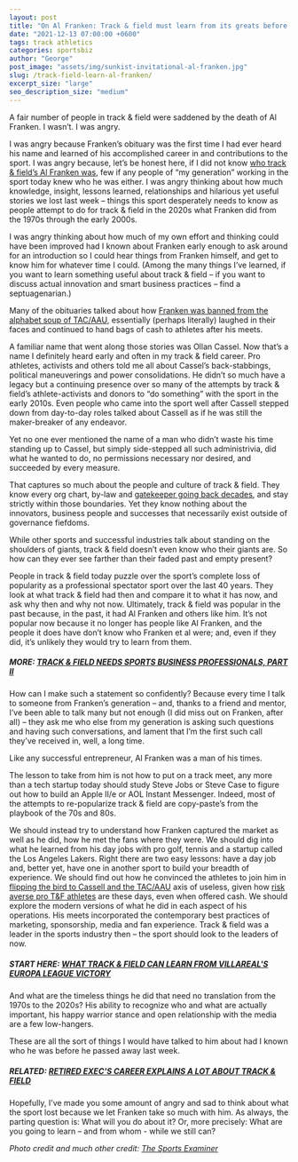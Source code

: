 ```yaml
---
layout: post
title: "On Al Franken: Track & field must learn from its greats before we have to remember them"
date: "2021-12-13 07:00:00 +0600"
tags: track athletics
categories: sportsbiz
author: "George"
post_image: "assets/img/sunkist-invitational-al-franken.jpg"
slug: /track-field-learn-al-franken/
excerpt_size: "large"
seo_description_size: "medium"
---
```


A fair number of people in track & field were saddened by the death of Al Franken. I wasn’t. I was angry.

I was angry because Franken’s obituary was the first time I had ever heard his name and learned of his accomplished career in and contributions to the sport. I was angry because, let’s be honest here, if I did not know [who track & field’s Al Franken was](https://www.thesportsexaminer.com/lane-two-an-under-appreciated-legend-in-his-own-time-remembering-track-promoter-al-franken/), few if any people of “my generation” working in the sport today knew who he was either. I was angry thinking about how much knowledge, insight, lessons learned, relationships and hilarious yet useful stories we lost last week – things this sport desperately needs to know as people attempt to do for track & field in the 2020s what Franken did from the 1970s through the early 2000s.

I was angry thinking about how much of my own effort and thinking could have been improved had I known about Franken early enough to ask around for an introduction so I could hear things from Franken himself, and get to know him for whatever time I could. (Among the many things I’ve learned, if you want to learn something useful about track & field – if you want to discuss actual innovation and smart business practices – find a septuagenarian.)

Many of the obituaries talked about how [Franken was banned from the alphabet soup of TAC/AAU](https://www.latimes.com/sports/story/2021-12-08/appreciation-al-franken-ucla-track-field-promoter-dies-obit), essentially (perhaps literally) laughed in their faces and continued to hand bags of cash to athletes after his meets.

A familiar name that went along those stories was Ollan Cassel. Now that’s a name I definitely heard early and often in my track & field career. Pro athletes, activists and others told me all about Cassel’s back-stabbings, political maneuverings and power consolidations. He didn’t so much have a legacy but a continuing presence over so many of the attempts by track & field’s athlete-activists and donors to “do something” with the sport in the early 2010s. Even people who came into the sport well after Cassell stepped down from day-to-day roles talked about Cassell as if he was still the maker-breaker of any endeavor.

Yet no one ever mentioned the name of a man who didn’t waste his time standing up to Cassel, but simply side-stepped all such administrivia, did what he wanted to do, no permissions necessary nor desired, and succeeded by every measure.

That captures so much about the people and culture of track & field. They know every org chart, by-law and [gatekeeper going back decades](https://nalathletics.com/blog/2020/09/21/retiring-nike-exec-career-explains-track-and-field), and stay strictly within those boundaries. Yet they know nothing about the innovators, business people and successes that necessarily exist outside of governance fiefdoms.

While other sports and successful industries talk about standing on the shoulders of giants, track & field doesn’t even know who their giants are. So how can they ever see farther than their faded past and empty present?

People in track & field today puzzle over the sport’s complete loss of popularity as a professional spectator sport over the last 40 years. They look at what track & field had then and compare it to what it has now, and ask why then and why not now. Ultimately, track & field was popular in the past because, in the past, it had Al Franken and others like him. It’s not popular now because it no longer has people like Al Franken, and the people it does have don’t know who Franken et al were; and, even if they did, it’s unlikely they would try to learn from them.

##### MORE: [TRACK & FIELD NEEDS SPORTS BUSINESS PROFESSIONALS, PART II](https://nalathletics.com/blog/2021/02/02/track-field-needs-sports-business-professionals)

How can I make such a statement so confidently? Because every time I talk to someone from Franken’s generation – and, thanks to a friend and mentor, I’ve been able to talk many but not enough (I did miss out on Franken, after all) – they ask me who else from my generation is asking such questions and having such conversations, and lament that I’m the first such call they’ve received in, well, a long time.

Like any successful entrepreneur, Al Franken was a man of his times.

The lesson to take from him is not how to put on a track meet, any more than a tech startup today should study Steve Jobs or Steve Case to figure out how to build an Apple II/e or AOL Instant Messenger. Indeed, most of the attempts to re-popularize track & field are copy-paste’s from the playbook of the 70s and 80s.

We should instead try to understand how Franken captured the market as well as he did, how he met the fans where they were. We should dig into what he learned from his day jobs with pro golf, tennis and a startup called the Los Angeles Lakers. Right there are two easy lessons: have a day job and, better yet, have one in another sport to build your breadth of experience. We should find out how he convinced the athletes to join him in [flipping the bird to Cassell and the TAC/AAU](https://www.ocregister.com/2021/12/08/al-franken-longtime-track-meet-promoter-dead-at-96/) axis of useless, given how [risk averse pro T&F athletes](https://nalathletics.com/blog/2021/05/20/track-and-field-value-not-thank-you) are these days, even when offered cash. We should explore the modern versions of what he did in each aspect of his operations. His meets incorporated the contemporary best practices of marketing, sponsorship, media and fan experience. Track & field was a leader in the sports industry then – the sport should look to the leaders of now.

##### START HERE: [WHAT TRACK & FIELD CAN LEARN FROM VILLAREAL'S EUROPA LEAGUE VICTORY](https://nalathletics.com/blog/2021/05/27/track-and-field-lessons-learned-villareal-europa-league)

And what are the timeless things he did that need no translation from the 1970s to the 2020s? His ability to recognize who and what are actually important, his happy warrior stance and open relationship with the media are a few low-hangers.

These are all the sort of things I would have talked to him about had I known who he was before he passed away last week.

##### RELATED: [RETIRED EXEC'S CAREER EXPLAINS A LOT ABOUT TRACK & FIELD](https://nalathletics.com/blog/2020/09/21/retiring-nike-exec-career-explains-track-and-field)

Hopefully, I’ve made you some amount of angry and sad to think about what the sport lost because we let Franken take so much with him. As always, the parting question is: What will you do about it? Or, more precisely: What are you going to learn – and from whom - while we still can?

<em>Photo credit and much other credit: [The Sports Examiner](https://www.thesportsexaminer.com/lane-two-an-under-appreciated-legend-in-his-own-time-remembering-track-promoter-al-franken/)</em>

